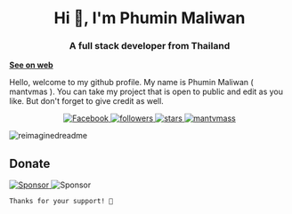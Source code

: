 <h1 align="center">Hi 👋, I'm Phumin Maliwan</h1>
<h3 align="center">A full stack developer from Thailand</h3>

**[See on web](https://mantvmass.github.io/mantvmass/)**
<p>
Hello, welcome to my github profile.  
My name is Phumin Maliwan ( mantvmas ).  
You can take my project that is open to public and edit as you like.  
But don't forget to give credit as well.  
</p>

<p align="center">
    <a href="https://www.facebook.com/PhuminMaliwan" target="_blank">
      <img src="https://img.shields.io/badge/Facebook-%231877F2.svg?&style=flat-square&logo=facebook&logoColor=white" alt="Facebook">
    </a>
    <a href="#">
        <img src="https://img.shields.io/github/followers/mantvmass?color=%236DBF49&label=Followers" alt="followers">
    </a>
    <a href="#">
        <img src="https://img.shields.io/github/stars/mantvmass?color=%23D7614A&label=Stars" alt="stars">
    </a>
    <a href="#">
        <img src="https://komarev.com/ghpvc/?username=mantvmass&label=Visitors&color=0e75b6&style=flat" alt="mantvmass"/>
    </a>
</p>

<img src="https://myreadme.vercel.app/api/embed/mantvmass?panels=userstatistics,toprepositories,toplanguages,commitgraph" alt="reimaginedreadme" />

## Donate
<p>
    <a href="https://github.com/sponsors/mantvmass">
        <img src="https://img.shields.io/badge/Sponsor-GitHub-b60abf.svg" alt="Sponsor">
    </a>
    <img src="https://img.shields.io/badge/Kasikorn_Bank-0608905863-08a103.svg" alt="Sponsor">

    Thanks for your support! 🎉
</p>